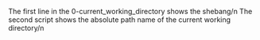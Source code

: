 The first line in the 0-current_working_directory shows the shebang/n
The second script shows the absolute path name of the current working directory/n